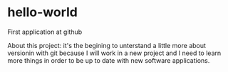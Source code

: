 # hello-world
First application at github

About this project: it's the begining to unterstand a little more about versionin with git because I will work in a new project and I need to learn more things in order to be up to date with new software applications.
